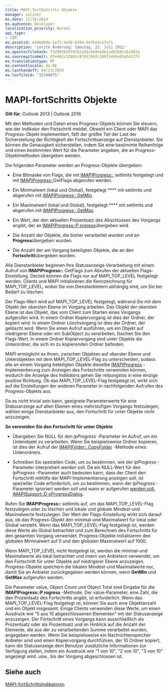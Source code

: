 ```yaml
---
title: MAPI-fortSchritts Objekte
manager: soliver
ms.date: 11/16/2014
ms.audience: Developer
localization_priority: Normal
api_type:
- COM
ms.assetid: e446004e-1ef2-4e58-b764-de7b4dcefaf1
description: 'Letzte Änderung: Samstag, 23. Juli 2011'
ms.openlocfilehash: 73d905028f8f62ad8cbb9da9b1ad61b8cab1065e
ms.sourcegitcommit: 8fe462c32b91c87911942c188f3445e85a54137c
ms.translationtype: MT
ms.contentlocale: de-DE
ms.lasthandoff: 04/23/2019
ms.locfileid: "32340075"
---
```

# <a name="mapi-progress-objects"></a>MAPI-fortSchritts Objekte

  
  
**Gilt für**: Outlook 2013 | Outlook 2016 
  
Mit den Methoden und Daten eines Progress-Objekts können Sie steuern, wie der Indikator den Fortschritt meldet. Obwohl ein Client oder MAPI das Progress-Objekt implementiert, fällt der größte Teil der Last der Sicherstellung der Richtigkeit der Fortschrittsanzeige auf Dienstanbieter. Sie können die Genauigkeit sicherstellen, indem Sie eine bestimmte Reihenfolge und einen bestimmten Wert für die Parameter angeben, die an Progress-Objektmethoden übergeben werden.
  
Die folgenden Parameter werden an Progress-Objekte übergeben:
  
- Eine Bitmaske von Flags, die mit [IMAPIProgress::](imapiprogress-setlimits.md) setlimits festgelegt und mit [IMAPIProgress::](imapiprogress-getflags.md)GetFlags abgerufen werden.
    
- Ein Minimalwert (lokal und Global), festgelegt **** mit setlimits und abgerufen mit [IMAPIProgress:: GetMin](imapiprogress-getmin.md).
    
- Ein Maximalwert (lokal und Global), festgelegt **** mit setlimits und abgerufen mit [IMAPIProgress:: GetMax](imapiprogress-getmax.md).
    
- Ein Wert, der den aktuellen Prozentsatz des Abschlusses des Vorgangs angibt, der an [IMAPIProgress::P rogress](imapiprogress-progress.md)übergeben wird.
    
- Die Anzahl der Objekte, die bisher verarbeitet wurden und an **Progress**übergeben wurden.
    
- Die Anzahl der am Vorgang beteiligten Objekte, die an den **Fortschritt**übergeben wurden.
    
Alle Dienstanbieter beginnen Ihre Statusanzeige Verarbeitung mit einem Aufruf von **IMAPIProgress::** GetFlags zum Abrufen der aktuellen Flags-Einstellung. Derzeit können die Flags nur auf MAPI_TOP_LEVEL festgelegt werden. Clients und MAPI initialisieren die Kennzeichnung für MAPI_TOP_LEVEL, wobei Sie von Dienstanbietern abhängig sind, um Sie bei Bedarf zu löschen. 
  
Der Flags-Wert wird auf MAPI_TOP_LEVEL festgelegt, während Sie mit dem Objekt der obersten Ebene im Vorgang arbeiten. Das Objekt der obersten Ebene ist das Objekt, das vom Client zum Starten eines Vorgangs aufgerufen wird. In einem Ordner Kopiervorgang ist dies der Ordner, der kopiert wird. In einem Ordner Löschvorgang ist dies der Ordner, der gelöscht wird. Wenn Sie einen Aufruf ausführen, um ein Objekt auf niedrigerer Ebene oder ein SubObject zu verarbeiten, löschen Sie den Flags-Wert. In einem Ordner Kopiervorgang sind unter Objekte die Unterordner, die sich im zu kopierenden Ordner befinden. 
  
MAPI ermöglicht es Ihnen, zwischen Objekten auf oberster Ebene und Unterobjekten mit dem MAPI_TOP_LEVEL-Flag zu unterscheiden, sodass alle an einem Vorgang beteiligten Objekte dieselbe [IMAPIProgress](imapiprogressiunknown.md) -Implementierung zum Anzeigen des Fortschritts verwenden können, wodurch die Anzeige des Indikators gehen Sie reibungslos in eine einzige positive Richtung. Ob das MAPI_TOP_LEVEL-Flag festgelegt ist, wirkt sich auf die Einstellungen der anderen Parameter in nachfolgenden Aufrufen des Progress-Objekts aus. 
  
Da es nicht trivial sein kann, geeignete Parameterwerte für eine Statusanzeige auf allen Ebenen eines mehrstufigen Vorgangs festzulegen, wählen einige Dienstanbieter aus, den Fortschritt für unter Objekte nicht anzuzeigen. 
  
 **So vermeiden Sie den Fortschritt für unter Objekte**
  
- Übergeben Sie NULL für den _lpProgress_ -Parameter im Aufruf, um ein Unterobjekt zu verarbeiten. Wenn Sie beispielsweise Ordner kopieren, ist dies der Aufruf der [IMAPIFolder:: CopyFolder](imapifolder-copyfolder.md) -Methode eines Unterordners. 
    
- Schreiben Sie speziellen Code, um zu bestimmen, wie der _lpProgress_ -Parameter interpretiert werden soll. Da ein NULL-Wert für den _lpProgress_ -Parameter auch bedeuten kann, dass der Client den Fortschritt mithilfe der MAPI-Implementierung anzeigen soll, ist spezieller Code erforderlich, um zu bestimmen, wann der _lpProgress_ -Parameter ignoriert werden soll und wann er aufgerufen [werden soll. IMAPISupport::D oProgressDialog](imapisupport-doprogressdialog.md).
    
Rufen Sie **IMAPIProgress::** setlimits auf, um das MAPI_TOP_LEVEL-Flag festzulegen oder zu löschen und lokale und globale Mindest-und Maximalwerte festzulegen. Der Wert der Flags-Einstellung wirkt sich darauf aus, ob das Progress-Objekt den minimal-und Maximalwert für lokal oder Global versteht. Wenn das MAPI_TOP_LEVEL-Flag festgelegt ist, werden diese Werte als Global betrachtet und zum Berechnen des Fortschritts für den gesamten Vorgang verwendet. Progress-Objekte initialisieren den globalen Minimalwert auf 0 und den globalen Maximalwert auf 1000. 
  
Wenn MAPI_TOP_LEVEL nicht festgelegt ist, werden die minimal-und Maximalwerte als lokal betrachtet und intern von Anbietern verwendet, um den Fortschritt für unter Objekte auf niedrigerer Ebene anzuzeigen. Progress-Objekte speichern die lokalen Mindest-und Maximalwerte nur, damit Sie an Anbieter zurückgegeben werden können, wenn **GetMin** und **GetMax** aufgerufen werden. 
  
Die Parameter value, Object Count und Object Total sind Eingabe für die **IMAPIProgress::P rogress** -Methode. Der value-Parameter, eine Zahl, die den Prozentsatz des Fortschritts angibt, ist erforderlich. Wenn das MAPI_TOP_LEVEL-Flag festgelegt ist, können Sie auch eine Objektanzahl und ein Objekt insgesamt. Einige Clients verwenden diese Werte, um einen Ausdruck wie "5 aus 10 abgeschlossenen Elementen" mit der Statusanzeige anzuzeigen. Der Fortschritt eines Vorgangs kann ausschließlich als Prozentsatz oder als Prozentsatz und im Hinblick auf die Anzahl der Elemente, die aus der zu verarbeitenden Summe verarbeitet wurden, angegeben werden. Wenn Sie beispielsweise ein Nachrichtenspeicher Anbieter sind und einen Kopiervorgang durchführen, der 10 Ordner kopiert, kann die Statusanzeige dem Benutzer zusätzliche Informationen zur Verfügung stellen, indem ein Ausdruck wie "1 von 10", "2 von 10", "3 von 10" angezeigt wird. usw., bis der Vorgang abgeschlossen ist. 
  
## <a name="see-also"></a>Siehe auch



[MAPI-fortSchrittsIndikatoren](mapi-progress-indicators.md)

